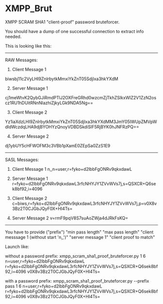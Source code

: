 # XMPP_Brut

XMPP SCRAM SHA1 "client-proof" password bruteforcer.

You should have a dump of one successful connection to extract info needed.

This is looking like this:

---------------------------
  RAW Messages:
1. Client Message 1
<auth xmlns="urn:ietf:params:xml:ns:xmpp-sasl" mechanism="SCRAM-SHA-1">
    biwsbj11c2VyLHI9ZnlrbytkMmxiYkZnT05Sdjlxa3hkYXdM
</auth>

2. Server Message 1
<challenge xmlns="urn:ietf:params:xml:ns:xmpp-sasl">
    cj1meWtvK2QybGJiRmdPTlJ2OXFreGRhd0wzcmZjTkhZSlkxWlZ2V1ZzN2oscz1RU1hDUitRNnNlazhiZjkyLGk9NDA5Ng==
</challenge>

3. Client Message 2
<response xmlns="urn:ietf:params:xml:ns:xmpp-sasl">
    Yz1iaXdzLHI9ZnlrbytkMmxiYkZnT05Sdjlxa3hkYXdMM3JmY05IWUpZMVpWdldWczdqLHA9djBYOHYzQnoyVDBDSkdiSlF5RjBYK0hJNFRzPQ==
</response>

4. Server Message 2
<success xmlns='urn:ietf:params:xml:ns:xmpp-sasl'>
    dj1ybUY5cHFWOFM3c3VBb1pXamE0ZEpSa0ZzS1E9
</success>

---------------------------

SASL Messages:

1. Client Message 1
n,,n=user,r=fyko+d2lbbFgONRv9qkxdawL

2. Server Message 1
r=fyko+d2lbbFgONRv9qkxdawL3rfcNHYJY1ZVvWVs7j,s=QSXCR+Q6sek8bf92,i=4096

3. Client Message 2
c=biws,r=fyko+d2lbbFgONRv9qkxdawL3rfcNHYJY1ZVvWVs7j,p=v0X8v3Bz2T0CJGbJQyF0X+HI4Ts=

4. Server Message 2
v=rmF9pqV8S7suAoZWja4dJRkFsKQ=

---------------------------

You have to provide ("prefix") "min pass length" "max pass length" "client messsage 1 (without start 'n,,')" "server message 1" "client proof to match"

Launch like:

without a password prefix:
xmpp_scram_sha1_proof_bruteforcer.py 1 6 n=user,r=fyko+d2lbbFgONRv9qkxdawL r=fyko+d2lbbFgONRv9qkxdawL3rfcNHYJY1ZVvWVs7j,s=QSXCR+Q6sek8bf92,i=4096 v0X8v3Bz2T0CJGbJQyF0X+HI4Ts=

with a password prefix:
xmpp_scram_sha1_proof_bruteforcer.py --prefix pass 1 6 n=user,r=fyko+d2lbbFgONRv9qkxdawL r=fyko+d2lbbFgONRv9qkxdawL3rfcNHYJY1ZVvWVs7j,s=QSXCR+Q6sek8bf92,i=4096 v0X8v3Bz2T0CJGbJQyF0X+HI4Ts=
